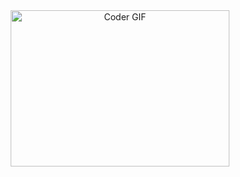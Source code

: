 <div align="center"><img alt="Coder GIF" height=250 width=350 src="https://thumbs.gfycat.com/EvilNextDevilfish-small.gif" /></div>
